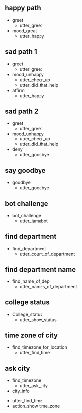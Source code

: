 ## happy path
* greet
  - utter_greet
* mood_great
  - utter_happy

## sad path 1
* greet
  - utter_greet
* mood_unhappy
  - utter_cheer_up
  - utter_did_that_help
* affirm
  - utter_happy

## sad path 2
* greet
  - utter_greet
* mood_unhappy
  - utter_cheer_up
  - utter_did_that_help
* deny
  - utter_goodbye

## say goodbye
* goodbye
  - utter_goodbye

## bot challenge
* bot_challenge
  - utter_iamabot
  
## find department
* find_department
  - utter_count_of_department
  
## find department name
* find_name_of_dep
  - utter_names_of_department
  
## college status 
* College_status
  - utter_show_status
  
## time zone of city
* find_timezone_for_location
  - utter_find_time
  
## ask city
* find_timezone
  - utter_ask_city
* city_info
 - utter_find_time 
 - action_show time_zone